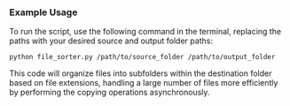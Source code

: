 ### Example Usage

To run the script, use the following command in the terminal, replacing the paths with your desired source and output folder paths:

```
python file_sorter.py /path/to/source_folder /path/to/output_folder
```

This code will organize files into subfolders within the destination folder based on file extensions, handling a large number of files more efficiently by performing the copying operations asynchronously.